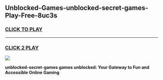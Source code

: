 
## Unblocked-Games-unblocked-secret-games-Play-Free-8uc3s
<h3>
<a href="https://premium76.site?title=unblocked-secret-games&ref=21A">CLICK TO PLAY</a></h3>
<hr>

<h3>
<a href="https://premium76.site?title=unblocked-secret-games&ref=21A">CLICK 2 PLAY</a>
  
</h3>

<a href="https://premium76.site?title=unblocked-secret-games&ref=21A"><img src="https://clearcache.store/games.png"></a>


**unblocked-secret-games games unblocked: Your Gateway to Fun and Accessible Online Gaming**
